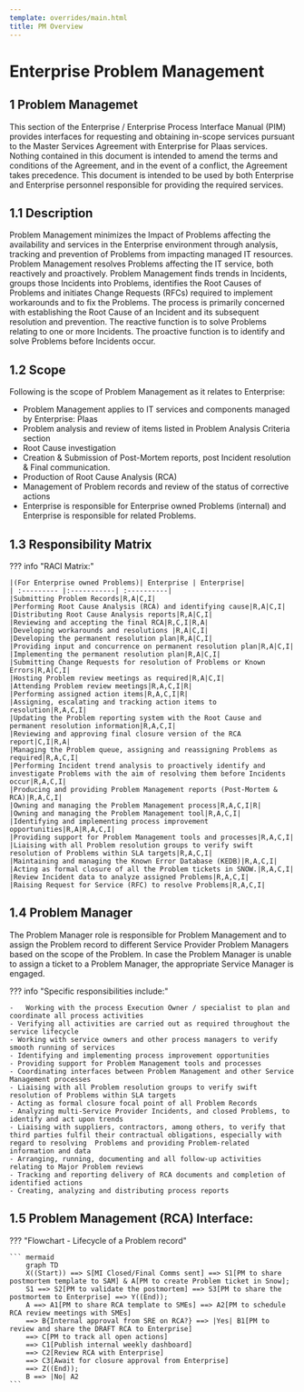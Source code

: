```yaml
---
template: overrides/main.html
title: PM Overview
---
```


# <b>Enterprise Problem Management</b>
## <b>1 Problem Managemet</b>

This section of the Enterprise / Enterprise Process Interface Manual (PIM) provides interfaces for requesting and obtaining in-scope services pursuant to the Master Services Agreement with Enterprise for PIaas services. Nothing contained in this document is intended to amend the terms and conditions of the Agreement, and in the event of a conflict, the Agreement takes precedence.
This document is intended to be used by both Enterprise and Enterprise personnel responsible for providing the required services.

## <b>1.1 Description </b>

Problem Management minimizes the Impact of Problems affecting the availability and services in the Enterprise environment through analysis, tracking and prevention of Problems from impacting managed IT resources. Problem Management resolves Problems affecting the IT service, both reactively and proactively. Problem Management finds trends in Incidents, groups those Incidents into Problems, identifies the Root Causes of Problems and initiates Change Requests (RFCs) required to implement workarounds and to fix the Problems. The process is primarily concerned with establishing the Root Cause of an Incident and its subsequent resolution and prevention. The reactive function is to solve Problems relating to one or more Incidents. The proactive function is to identify and solve Problems before Incidents occur. 

## <b> 1.2 Scope</b>

Following is the scope of Problem Management as it relates to Enterprise:

  - Problem Management applies to IT services and components managed by Enterprise: PIaas 
  - Problem analysis and review of items listed in Problem Analysis Criteria section
  - Root Cause investigation
  - Creation & Submission of Post-Mortem reports, post Incident resolution & Final communication.
  - Production of Root Cause Analysis (RCA)
  - Management of Problem records and review of the status of corrective actions
  - Enterprise is responsible for Enterprise owned Problems (internal) and Enterprise is responsible for related Problems.

## <b>1.3 Responsibility Matrix</b>

??? info "RACI Matrix:"

    |(For Enterprise owned Problems)| Enterprise | Enterprise|
    | :--------- |:-----------| :----------|
    |Submitting Problem Records|R,A|C,I|
    |Performing Root Cause Analysis (RCA) and identifying cause|R,A|C,I|
    |Distributing Root Cause Analysis reports|R,A|C,I|
    |Reviewing and accepting the final RCA|R,C,I|R,A|
    |Developing workarounds and resolutions |R,A|C,I|
    |Developing the permanent resolution plan|R,A|C,I|
    |Providing input and concurrence on permanent resolution plan|R,A|C,I|
    |Implementing the permanent resolution plan|R,A|C,I|
    |Submitting Change Requests for resolution of Problems or Known Errors|R,A|C,I|
    |Hosting Problem review meetings as required|R,A|C,I|
    |Attending Problem review meetings|R,A,C,I|R|
    |Performing assigned action items|R,A,C,I|R|
    |Assigning, escalating and tracking action items to resolution|R,A,C,I|
    |Updating the Problem reporting system with the Root Cause and permanent resolution information|R,A,C,I|
    |Reviewing and approving final closure version of the RCA report|C,I|R,A|
    |Managing the Problem queue, assigning and reassigning Problems as required|R,A,C,I|
    |Performing Incident trend analysis to proactively identify and investigate Problems with the aim of resolving them before Incidents occur|R,A,C,I|
    |Producing and providing Problem Management reports (Post-Mortem & RCA)|R,A,C,I|
    |Owning and managing the Problem Management process|R,A,C,I|R|
    |Owning and managing the Problem Management tool|R,A,C,I|
    |Identifying and implementing process improvement opportunities|R,A|R,A,C,I|
    |Providing support for Problem Management tools and processes|R,A,C,I|
    |Liaising with all Problem resolution groups to verify swift resolution of Problems within SLA targets|R,A,C,I|
    |Maintaining and managing the Known Error Database (KEDB)|R,A,C,I|
    |Acting as formal closure of all the Problem tickets in SNOW.|R,A,C,I|
    |Review Incident data to analyze assigned Problems|R,A,C,I|
    |Raising Request for Service (RFC) to resolve Problems|R,A,C,I|


## <b>1.4 Problem Manager</b>
 
The Problem Manager role is responsible for Problem Management and to assign the Problem record to different Service Provider Problem Managers based on the scope of the Problem.
In case the Problem Manager is unable to assign a ticket to a Problem Manager, the appropriate Service Manager is engaged.

??? info "Specific responsibilities include:"

    -	Working with the process Execution Owner / specialist to plan and coordinate all process activities
    - Verifying all activities are carried out as required throughout the service lifecycle
    - Working with service owners and other process managers to verify smooth running of services
    - Identifying and implementing process improvement opportunities
    - Providing support for Problem Management tools and processes
    - Coordinating interfaces between Problem Management and other Service Management processes
    - Liaising with all Problem resolution groups to verify swift resolution of Problems within SLA targets
    - Acting as formal closure focal point of all Problem Records
    - Analyzing multi-Service Provider Incidents, and closed Problems, to identify and act upon trends
    - Liaising with suppliers, contractors, among others, to verify that third parties fulfil their contractual obligations, especially with regard to resolving  Problems and providing Problem-related information and data
    - Arranging, running, documenting and all follow-up activities relating to Major Problem reviews
    - Tracking and reporting delivery of RCA documents and completion of identified actions
    - Creating, analyzing and distributing process reports

## <b>1.5	Problem Management (RCA) Interface:</b>

??? "Flowchart - Lifecycle of a Problem record"

    ``` mermaid
        graph TD
        X((Start)) ==> S[MI Closed/Final Comms sent] ==> S1[PM to share postmortem template to SAM] & A[PM to create Problem ticket in Snow];
        S1 ==> S2[PM to validate the postmortem] ==> S3[PM to share the postmortem to Enterprise] ==> Y((End));
        A ==> A1[PM to share RCA template to SMEs] ==> A2[PM to schedule RCA review meetings with SMEs]
        ==> B{Internal approval from SRE on RCA?} ==> |Yes| B1[PM to review and share the DRAFT RCA to Enterprise]
        ==> C[PM to track all open actions]
        ==> C1[Publish internal weekly dashboard]
        ==> C2[Review RCA with Enterprise]
        ==> C3[Await for closure approval from Enterprise]
        ==> Z((End));
        B ==> |No| A2
    ```


